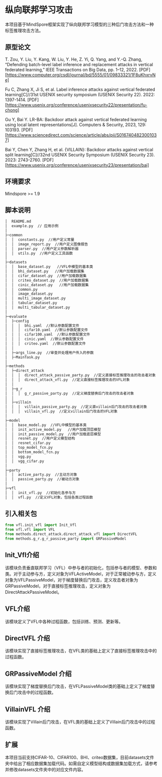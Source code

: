# 纵向联邦学习攻击

本项目基于MindSpore框架实现了纵向联邦学习模型的三种后门攻击方法和一种标签推理攻击方法。

## 原型论文

T. Zou, Y. Liu, Y. Kang, W. Liu, Y. He, Z. Yi, Q. Yang, and Y.-Q. Zhang, “Defending batch-level label inference and replacement attacks in vertical federated learning,” IEEE Transactions on Big Data, pp. 1–12, 2022. [PDF][https://www.computer.org/csdl/journal/bd/5555/01/09833321/1F8uKhxrvNe]

Fu C, Zhang X, Ji S, et al. Label inference attacks against vertical federated learning[C]//31st USENIX security symposium (USENIX Security 22). 2022: 1397-1414. [PDF][https://www.usenix.org/conference/usenixsecurity22/presentation/fu-chong]

Gu Y, Bai Y. LR-BA: Backdoor attack against vertical federated learning using local latent representations[J]. Computers & Security, 2023, 129: 103193. [PDF][https://www.sciencedirect.com/science/article/abs/pii/S0167404823001037]

Bai Y, Chen Y, Zhang H, et al. {VILLAIN}: Backdoor attacks against vertical split learning[C]//32nd USENIX Security Symposium (USENIX Security 23). 2023: 2743-2760. [PDF][https://www.usenix.org/conference/usenixsecurity23/presentation/bai]

## 环境要求

Mindspore >= 1.9

## 脚本说明

```markdown
│  README.md
│  example.py  // 应用示例
│
├─common
│  │  constants.py  //用户定义常量
│  │  image_report.py  //用户定义图像报告
│  │  parser.py  //用户定义参数解析器
│  │  utils.py  //用户定义工具函数
│
├─datasets
│  │  base_dataset.py   //VFL中模型的基本类
│  │  bhi_dataset.py   //用户加载数据集
│  │  cifar_dataset.py  //用户加载数据集
│  │  criteo_dataset.py  //用户加载数据集
│  │  cinic_dataset.py   //用户加载数据集
│  │  common.py
│  │  image_dataset.py
│  │  multi_image_dataset.py
│  │  tabular_dataset.py
│  │  multi_tabular_dataset.py
│
├─evaluate
│  ├─config
│  │  │  bhi.yaml  //默认参数配置文件
│  │  │  cifar10.yaml  //默认参数配置文件
│  │  │  cifar100.yaml  //默认参数配置文件
│  │  │  cinic.yaml  //默认参数配置文件
│  │  │  criteo.yaml  //默认参数配置文件
│  │
│  ├─args_line.py  //审查并处理用户传入的参数
│  ├─MainTask.py
│
├─methods
│  ├─direct_attack
│  │  │  direct_attack_passive_party.py  //定义直接标签推理攻击的攻击者对象
│  │  │  direct_attack_vfl.py  //定义直接标签推理攻击的VFL对象
│  │
│  ├─g_r
│  │  │  g_r_passive_party.py  //定义梯度替换后门攻击的攻击者对象
│  │
│  ├─villain
│  │  │  villain_passive_party.py  //定义直villain后门攻击的攻击者对象
│  │  │  villain_vfl.py  //定义villain后门攻击的VFL对象
│
├─model
│  │  base_model.py  //VFL中模型的基本类
│  │  init_active_model.py   //用户加载顶层模型
│  │  init_passive_model.py  //用户加载底层模型
│  │  resnet.py  //用户定义模型结构
│  │  resnet_cifar.py
│  │  top_model_fcn.py
│  │  bottom_model_fcn.py
│  │  vgg.py
│  │  vgg_cifar.py
│
├─party
│  │  active_party.py  //主动方对象
│  │  passive_party.py  //被动方对象
│
├─vfl
│  │  init_vfl.py  //初始化各参与方
│  │  vfl.py  //定义VFL对象，包括各类过程函数


```

## 引入相关包

```Python
from vfl.init_vfl import Init_Vfl
from vfl.vfl import VFL
from methods.direct_attack.direct_attack_vfl import DirectVFL
from methods.g_r.g_r_passive_party import GRPassiveModel
```

## Init_Vfl介绍

该模块负责垂直联邦学习（VFL）中参与者的初始化，包括参与者的模型、参数和类。对于主动参与方，定义对象为VFLActiveModel，对于正常被动参与方，定义对象为VFLPassiveModel，对于梯度替换后门攻击，定义攻击者对象为GRPassiveModel，对于直接标签推理攻击，定义对象为DirectAttackPassiveModel。

## VFL介绍

该模块定义了VFL中各种过程函数，包括训练、预测、更新等。

## DirectVFL 介绍

该模块实现了直接标签推理攻击，在VFL类的基础上定义了直接标签推理攻击中的过程函数。

## GRPassiveModel 介绍

该模块实现了梯度替换后门攻击，在VFLPassiveModel类的基础上定义了梯度替换后门攻击中的过程函数。

## VillainVFL 介绍

该模块实现了Villain后门攻击，在VFL类的基础上定义了Villain后门攻击中的过程函数。

## 扩展
本项目当前支持CIFAR-10、CIFAR100、BHI、criteo数据集，目前datasets文件夹中给出了相应数据集加载代码。如需自定义模型结构或数据集加载方式，请参考并修改datasets文件夹中的对应文件内容。
